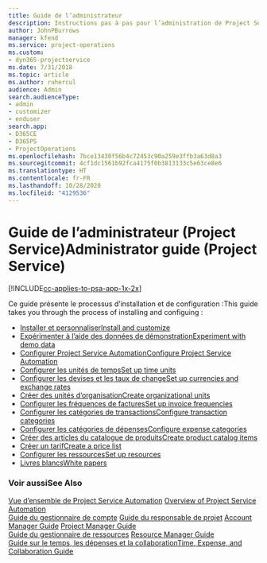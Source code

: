 ```yaml
---
title: Guide de l’administrateur
description: Instructions pas à pas pour l’administration de Project Service
author: JohnPBurrows
manager: kfend
ms.service: project-operations
ms.custom:
- dyn365-projectservice
ms.date: 7/31/2018
ms.topic: article
ms.author: ruhercul
audience: Admin
search.audienceType:
- admin
- customizer
- enduser
search.app:
- D365CE
- D365PS
- ProjectOperations
ms.openlocfilehash: 7bce13430f56b4c72453c90a259e3ffb3a63d8a3
ms.sourcegitcommit: 4cf1dc1561b92fca4175f0b3813133c5e63ce8e6
ms.translationtype: HT
ms.contentlocale: fr-FR
ms.lasthandoff: 10/28/2020
ms.locfileid: "4129536"
---
```

# <a name="administrator-guide-project-service"></a><span data-ttu-id="46597-103">Guide de l’administrateur (Project Service)</span><span class="sxs-lookup"><span data-stu-id="46597-103">Administrator guide (Project Service)</span></span>

[!INCLUDE[cc-applies-to-psa-app-1x-2x](../includes/cc-applies-to-psa-app-1x-2x.md)]

<span data-ttu-id="46597-104">Ce guide présente le processus d’installation et de configuration :</span><span class="sxs-lookup"><span data-stu-id="46597-104">This guide takes you through the process of installing and configuing :</span></span>  
  
- [<span data-ttu-id="46597-105">Installer et personnaliser</span><span class="sxs-lookup"><span data-stu-id="46597-105">Install and customize</span></span>](install-customize.md)
- [<span data-ttu-id="46597-106">Expérimenter à l’aide des données de démonstration</span><span class="sxs-lookup"><span data-stu-id="46597-106">Experiment with demo data</span></span>](use-demo-data.md)
- [<span data-ttu-id="46597-107">Configurer Project Service Automation</span><span class="sxs-lookup"><span data-stu-id="46597-107">Configure Project Service Automation</span></span>](configure.md)
- [<span data-ttu-id="46597-108">Configurer les unités de temps</span><span class="sxs-lookup"><span data-stu-id="46597-108">Set up time units</span></span>](set-up-time-units.md)
- [<span data-ttu-id="46597-109">Configurer les devises et les taux de change</span><span class="sxs-lookup"><span data-stu-id="46597-109">Set up currencies and exchange rates</span></span>](set-up-currencies-exchange-rates.md)
- [<span data-ttu-id="46597-110">Créer des unités d’organisation</span><span class="sxs-lookup"><span data-stu-id="46597-110">Create organizational units</span></span>](create-organizational-units.md)
- [<span data-ttu-id="46597-111">Configurer les fréquences de factures</span><span class="sxs-lookup"><span data-stu-id="46597-111">Set up invoice frequencies</span></span>](set-up-invoice-frequencies.md)
- [<span data-ttu-id="46597-112">Configurer les catégories de transactions</span><span class="sxs-lookup"><span data-stu-id="46597-112">Configure transaction categories</span></span>](configure-transaction-categories.md)
- [<span data-ttu-id="46597-113">Configurer les catégories de dépenses</span><span class="sxs-lookup"><span data-stu-id="46597-113">Configure expense categories</span></span>](configure-expense-categories.md)
- [<span data-ttu-id="46597-114">Créer des articles du catalogue de produits</span><span class="sxs-lookup"><span data-stu-id="46597-114">Create product catalog items</span></span>](create-product-catalog-items.md)
- [<span data-ttu-id="46597-115">Créer un tarif</span><span class="sxs-lookup"><span data-stu-id="46597-115">Create a price list</span></span>](create-price-list.md)
- [<span data-ttu-id="46597-116">Configurer les ressources</span><span class="sxs-lookup"><span data-stu-id="46597-116">Set up resources</span></span>](set-up-resources.md)
- [<span data-ttu-id="46597-117">Livres blancs</span><span class="sxs-lookup"><span data-stu-id="46597-117">White papers</span></span>](white-papers.md)
  
### <a name="see-also"></a><span data-ttu-id="46597-118">Voir aussi</span><span class="sxs-lookup"><span data-stu-id="46597-118">See Also</span></span>  
 <span data-ttu-id="46597-119">[Vue d’ensemble de Project Service Automation](../psa/overview.md)  </span><span class="sxs-lookup"><span data-stu-id="46597-119">[Overview of Project Service Automation](../psa/overview.md)  </span></span>  
 <span data-ttu-id="46597-120">[Guide du gestionnaire de compte](../psa/account-manager-guide.md) [Guide du responsable de projet](../psa/project-manager-guide.md) </span><span class="sxs-lookup"><span data-stu-id="46597-120">[Account Manager Guide](../psa/account-manager-guide.md) [Project Manager Guide](../psa/project-manager-guide.md) </span></span>  
 <span data-ttu-id="46597-121">[Guide du gestionnaire de ressources](../psa/resource-manager-guide.md) </span><span class="sxs-lookup"><span data-stu-id="46597-121">[Resource Manager Guide](../psa/resource-manager-guide.md) </span></span>  
 [<span data-ttu-id="46597-122">Guide sur le temps, les dépenses et la collaboration</span><span class="sxs-lookup"><span data-stu-id="46597-122">Time, Expense, and Collaboration Guide</span></span>](../psa/time-expense-collaboration-guide.md)

